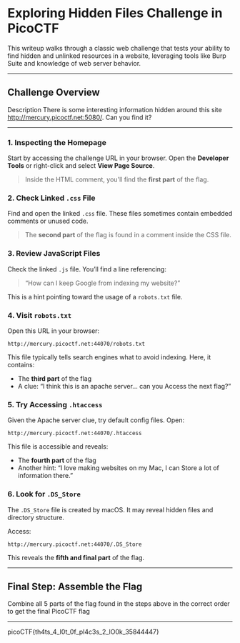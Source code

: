 # Exploring Hidden Files Challenge in PicoCTF

This writeup walks through a classic web challenge that tests your ability to find hidden and unlinked resources in a website, leveraging tools like Burp Suite and knowledge of web server behavior.

---

## Challenge Overview

Description
There is some interesting information hidden around this site http://mercury.picoctf.net:5080/. Can you find it?

---



### 1. Inspecting the Homepage

Start by accessing the challenge URL in your browser. Open the **Developer Tools** or right-click and select **View Page Source**.

>  Inside the HTML comment, you'll find the **first part** of the flag.

### 2. Check Linked `.css` File

Find and open the linked `.css` file. These files sometimes contain embedded comments or unused code.

>  The **second part** of the flag is found in a comment inside the CSS file.
### 3. Review JavaScript Files

Check the linked `.js` file. You’ll find a line referencing:

> “How can I keep Google from indexing my website?”

This is a hint pointing toward the usage of a `robots.txt` file.

### 4. Visit `robots.txt`

Open this URL in your browser:

```
http://mercury.picoctf.net:44070/robots.txt
```

This file typically tells search engines what to avoid indexing. Here, it contains:

* The **third part** of the flag
* A clue: “I think this is an apache server… can you Access the next flag?”

### 5. Try Accessing `.htaccess`

Given the Apache server clue, try default config files. Open:

```
http://mercury.picoctf.net:44070/.htaccess
```

This file is accessible and reveals:

* The **fourth part** of the flag
* Another hint: “I love making websites on my Mac, I can Store a lot of information there.”

### 6. Look for `.DS_Store`

The `.DS_Store` file is created by macOS. It may reveal hidden files and directory structure.

Access:

```
http://mercury.picoctf.net:44070/.DS_Store
```

This reveals the **fifth and final part** of the flag.

---

## Final Step: Assemble the Flag

Combine all 5 parts of the flag found in the steps above in the correct order to get the final PicoCTF flag 

---


picoCTF{th4ts_4_l0t_0f_pl4c3s_2_lO0k_35844447}
